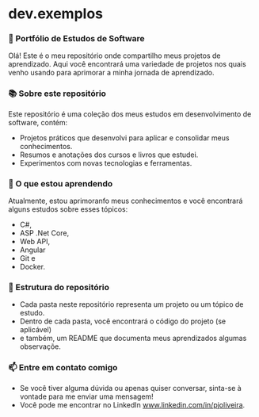 # dev.exemplos

### 👋 Portfólio de Estudos de Software 
Olá! Este é o meu repositório onde compartilho meus projetos de aprendizado. 
Aqui você encontrará uma variedade de projetos nos quais venho usando para aprimorar a minha jornada de aprendizado.

### 📚 Sobre este repositório
Este repositório é uma coleção dos meus estudos em desenvolvimento de software, contém: 
- Projetos práticos que desenvolvi para aplicar e consolidar meus conhecimentos.
- Resumos e anotações dos cursos e livros que estudei.
- Experimentos com novas tecnologias e ferramentas.
  
### 🌱 O que estou aprendendo
Atualmente, estou aprimoranfo meus conhecimentos e você encontrará alguns estudos sobre esses tópicos:
- C#,
- ASP .Net Core,
- Web API,
- Angular 
- Git e
- Docker. 

### 📂 Estrutura do repositório
- Cada pasta neste repositório representa um projeto ou um tópico de estudo. 
- Dentro de cada pasta, você encontrará o código do projeto (se aplicável)
- e também, um README que documenta meus aprendizados algumas observaçõe.

### 📫 Entre em contato comigo
- Se você tiver alguma dúvida ou apenas quiser conversar, sinta-se à vontade para me enviar uma mensagem! 
- Você pode me encontrar no LinkedIn www.linkedin.com/in/pjoliveira.
